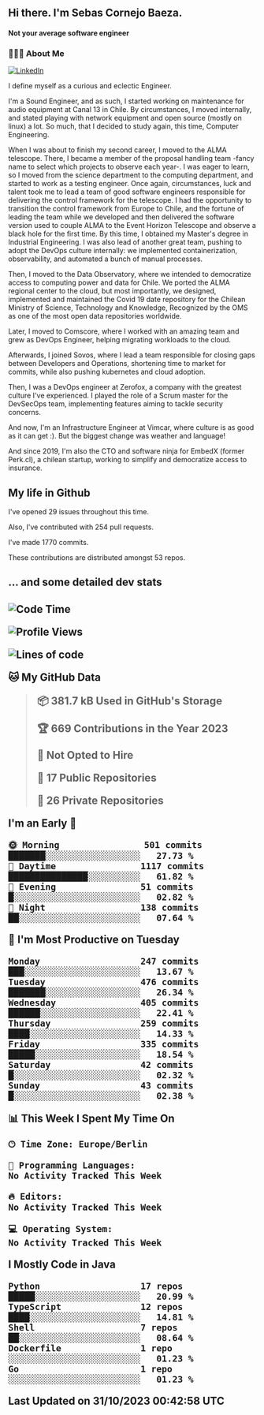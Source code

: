 <h2> Hi there.  I'm Sebas Cornejo Baeza.</h2>
<h4> Not your average software engineer</h4>
<h3> 👨🏻‍💻 About Me </h3>
<a href="http://linkedin.com/in/sebastian-cornejo-baeza/"><img alt="LinkedIn" src="https://img.shields.io/badge/Sebas%20Cornejo%20-informational?style=appveyor&logo=linkedin"></a>


I define myself as a curious and eclectic Engineer.

I'm a Sound Engineer, and as such, I started working on maintenance for audio equipment at Canal 13 in Chile.
By circumstances, I moved internally, and stated playing with network equipment and open source (mostly on linux) 
a lot. So much, that I decided to study again, this time, Computer Engineering.

When I was about to finish my second career, I moved to the ALMA telescope. There, I became a member of the proposal handling team
-fancy name to select which projects to observe each year-. 
I was eager to learn, so I moved from the science department to the computing department, and started to work as 
a testing engineer. Once again, circumstances, luck and talent took me to lead a team of good software engineers 
responsible for delivering the control framework for the telescope. I had the opportunity to transition the control framework from
Europe to Chile, and the fortune of leading the team while we developed and then delivered the software
version used to couple ALMA to the Event Horizon Telescope and observe a black hole for the first time.
By this time, I obtained my Master's degree in Industrial Engineering.
I was also lead of another great team, pushing to adopt the DevOps culture internally: we implemented containerization, observability, and automated a bunch of manual processes.

Then, I moved to the Data Observatory, where we intended to democratize access to computing power
and data for Chile. We ported the ALMA regional center to the cloud, but most importantly, we designed, implemented
and maintained the Covid 19 date repository for the Chilean Ministry of Science, Technology and Knowledge, Recognized by the OMS as one of the most open
data repositories worldwide.

Later, I moved to Comscore, where I worked with an amazing team and grew as DevOps Engineer, helping migrating workloads to the cloud.

Afterwards, I joined Sovos, where I lead a team responsible for closing gaps between Developers and Operations, shortening time to market for commits, while
also pushing kubernetes and cloud adoption.

Then, I was a DevOps engineer at Zerofox, a company with the greatest culture I've experienced. I played the role of a Scrum master for the DevSecOps team,
implementing features aiming to tackle security concerns.

And now, I'm an Infrastructure Engineer at Vimcar, where culture is as good as it can get :). But the biggest change was weather and language!
 
And since 2019, I'm also the CTO and software ninja for EmbedX (former Perk.cl), a chilean startup, working to simplify and democratize access to insurance.

<h2> My life in Github </h2>

I've opened 29 issues throughout this time.

Also, I've contributed with 254 pull requests.

I've made 1770 commits.

These contributions are distributed amongst 53 repos.

<h2>... and some detailed dev stats<h2>

<!--START_SECTION:waka-->
![Code Time](http://img.shields.io/badge/Code%20Time-528%20hrs%2040%20mins-blue)

![Profile Views](http://img.shields.io/badge/Profile%20Views-0-blue)

![Lines of code](https://img.shields.io/badge/From%20Hello%20World%20I%27ve%20Written-902.0%20thousand%20lines%20of%20code-blue)

**🐱 My GitHub Data** 

> 📦 381.7 kB Used in GitHub's Storage 
 > 
> 🏆 669 Contributions in the Year 2023
 > 
> 🚫 Not Opted to Hire
 > 
> 📜 17 Public Repositories 
 > 
> 🔑 26 Private Repositories 
 > 
**I'm an Early 🐤** 

```text
🌞 Morning                501 commits         ███████░░░░░░░░░░░░░░░░░░   27.73 % 
🌆 Daytime                1117 commits        ███████████████░░░░░░░░░░   61.82 % 
🌃 Evening                51 commits          █░░░░░░░░░░░░░░░░░░░░░░░░   02.82 % 
🌙 Night                  138 commits         ██░░░░░░░░░░░░░░░░░░░░░░░   07.64 % 
```
📅 **I'm Most Productive on Tuesday** 

```text
Monday                   247 commits         ███░░░░░░░░░░░░░░░░░░░░░░   13.67 % 
Tuesday                  476 commits         ███████░░░░░░░░░░░░░░░░░░   26.34 % 
Wednesday                405 commits         ██████░░░░░░░░░░░░░░░░░░░   22.41 % 
Thursday                 259 commits         ████░░░░░░░░░░░░░░░░░░░░░   14.33 % 
Friday                   335 commits         █████░░░░░░░░░░░░░░░░░░░░   18.54 % 
Saturday                 42 commits          █░░░░░░░░░░░░░░░░░░░░░░░░   02.32 % 
Sunday                   43 commits          █░░░░░░░░░░░░░░░░░░░░░░░░   02.38 % 
```


📊 **This Week I Spent My Time On** 

```text
🕑︎ Time Zone: Europe/Berlin

💬 Programming Languages: 
No Activity Tracked This Week

🔥 Editors: 
No Activity Tracked This Week

💻 Operating System: 
No Activity Tracked This Week
```

**I Mostly Code in Java** 

```text
Python                   17 repos            █████░░░░░░░░░░░░░░░░░░░░   20.99 % 
TypeScript               12 repos            ████░░░░░░░░░░░░░░░░░░░░░   14.81 % 
Shell                    7 repos             ██░░░░░░░░░░░░░░░░░░░░░░░   08.64 % 
Dockerfile               1 repo              ░░░░░░░░░░░░░░░░░░░░░░░░░   01.23 % 
Go                       1 repo              ░░░░░░░░░░░░░░░░░░░░░░░░░   01.23 % 
```




 Last Updated on 31/10/2023 00:42:58 UTC
<!--END_SECTION:waka-->
